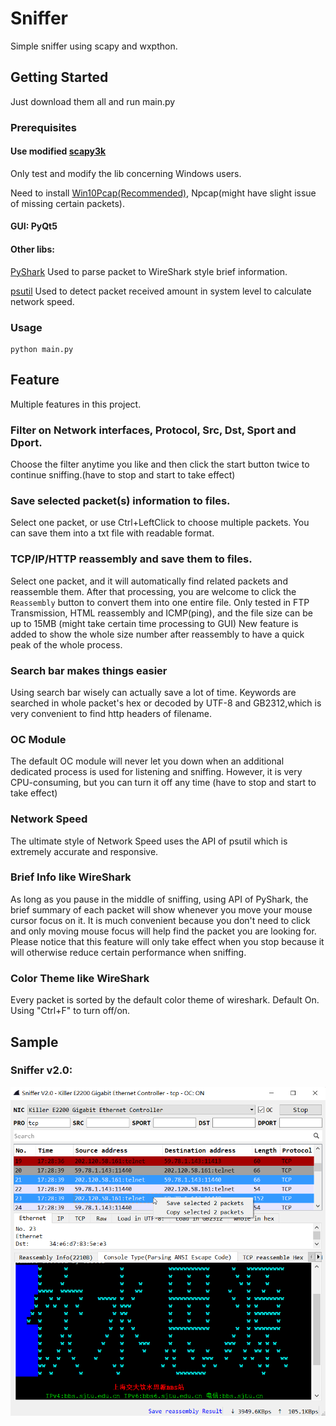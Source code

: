 # Sniffer

Simple sniffer using scapy and wxpthon.

## Getting Started

Just download them all and run main.py

### Prerequisites

#### Use modified [scapy3k](https://github.com/phaethon/scapy)

Only test and modify the lib concerning Windows users.

Need to install [Win10Pcap(Recommended)](http://www.win10pcap.org/), Npcap(might have slight issue of missing certain packets).

#### GUI: PyQt5

#### Other libs: 

[PyShark](https://github.com/KimiNewt/pyshark) Used to parse packet to WireShark style brief information.	

[psutil](https://github.com/giampaolo/psutil) Used to detect packet received amount in system level to calculate network speed. 

### Usage
```
python main.py
```

## Feature

Multiple features in this project.

### Filter on Network interfaces, Protocol, Src, Dst, Sport and Dport.

Choose the filter anytime you like and then click the start button twice to continue sniffing.(have to stop and start to take effect)

### Save selected packet(s) information to files.

Select one packet, or use Ctrl+LeftClick to choose multiple packets. You can save them into a txt file with readable format.

### TCP/IP/HTTP reassembly and save them to files.

Select one packet, and it will automatically find related packets and reassemble them.
After that processing, you are welcome to click the `Reassembly` button to convert them into one entire file.
Only tested in FTP Transmission, HTML reassembly and ICMP(ping), and the file size can be up to 15MB (might take certain time processing to GUI)
New feature is added to show the whole size number after reassembly to have a quick peak of the whole process.

### Search bar makes things easier

Using search bar wisely can actually save a lot of time.
Keywords are searched in whole packet's hex or decoded by UTF-8 and GB2312,which is very convenient to find http headers of filename.

### OC Module

The default OC module will never let you down when an additional dedicated process is used for listening and sniffing.
However, it is very CPU-consuming, but you can turn it off any time (have to stop and start to take effect)

### Network Speed

The ultimate style of Network Speed uses the API of psutil which is extremely accurate and responsive.

### Brief Info like WireShark

As long as you pause in the middle of sniffing, using API of PyShark, the brief summary of each packet will show whenever you move your mouse cursor focus on it.
It is much convenient because you don't need to click and only moving mouse focus will help find the packet you are looking for.
Please notice that this feature will only take effect when you stop because it will otherwise reduce certain performance when sniffing. 

### Color Theme like WireShark

Every packet is sorted by the default color theme of wireshark. Default On. Using "Ctrl+F" to turn off/on.

## Sample
### Sniffer v2.0:
![Sample](/sample.png "Sample")

